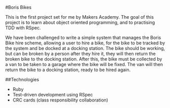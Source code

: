 #Boris Bikes

This is the first project set for me by Makers Academy. The goal of this project is to learn about object oriented programming, and to practising TDD with RSpec.

We have been challenged to write a simple system that manages the Boris Bike hire scheme, allowing a user to hire a bike, for the bike to be tracked by the system and be docked at a docking station. The bike should be working, but can be broken by a person after they hire it, they will then return the broken bike to the docking station. After this, the bike must be collected by a van to be taken to a garage where the bike will be fixed. The van will then return the bike to a docking station, ready to be hired again.

##Technologies

* Ruby
* Test-driven development using RSpec
* CRC cards (class responsibility collaboration)





